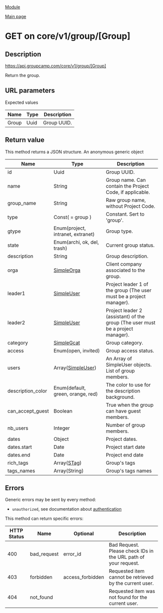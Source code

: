 
[Module](./README.md)

[Main page](../README.md)


# GET on core/v1/group/[Group]

## Description

https://api.groupcamp.com/core/v1/group/[Group]


Return the group.



## URL parameters

Expected values

Name   | Type    | Description
-------|---------|------------
Group | Uuid | Group UUID.









## Return value





  
  This method returns a JSON structure. An anonymous generic object

Name   |  Type   |  Description
-------|---------|-------------
id | Uuid | Group UUID.
name | String | Group name. Can contain the Project Code, if applicable.
group_name | String | Raw group name, without Project Code.
type | Const( = group ) | Constant. Sert to 'group'.
gtype | Enum(project, intranet, extranet) | Group type.
state | Enum(archi, ok, del, trash) | Current group status.
description | String | Group description.
orga | [SimpleOrga](../types/SimpleOrga.md) | Client company associated to the group.
leader1 | [SimpleUser](../types/SimpleUser.md) | Project leader 1 of the group (The user must be a project manager).
leader2 | [SimpleUser](../types/SimpleUser.md) | Project leader 2 (assistant) of the group (The user must be a project manager).
category | [SimpleGcat](../types/SimpleGcat.md) | Group category.
access | Enum(open, invited) | Group access status.
users | Array([SimpleUser](../types/SimpleUser.md)) | An Array of SimpleUser objects. List of group members.
description_color | Enum(default, green, orange, red) | The color to use for the description background.
can_accept_guest | Boolean | True when the group can have guest members.
nb_users | Integer | Number of group members.
dates | Object | Project dates.
dates.start | Date | Project start date
dates.end | Date | Project end date
rich_tags | Array([STag](../types/STag.md)) | Group's tags
tags_names | Array(String) | Group's tags names

  





## Errors

Generic errors may be sent by every method:
* `unauthorized`, see documentation about [authentication](../../Auth.md)


This method can return specific errors:

HTTP Status | Name   | Optional          | Description
------------|--------|-------------------|------------
400 | bad_request | error_id | Bad Request. Please check IDs in the URL path of your request.
403 | forbidden | access_forbidden | Requested item cannot be retrieved by the current user.
404 | not_found |  | Requested item was not found for the current user.




